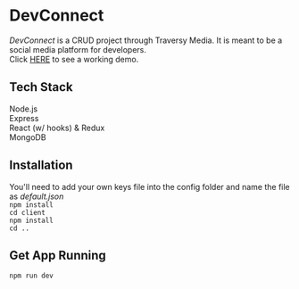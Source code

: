 # DevConnect
_DevConnect_ is a CRUD project through Traversy Media. It is meant to be a social media platform for developers.<br />
Click [HERE](https://limitless-ravine-55780.herokuapp.com/register) to see a working demo.

## Tech Stack
Node.js <br />
Express <br />
React (w/ hooks) & Redux <br />
MongoDB

## Installation
You'll need to add your own keys file into the config folder and name the file as _default.json_ <br />
```npm install``` <br/>
```cd client``` <br/>
```npm install``` <br/>
```cd ..``` <br/>

## Get App Running
```npm run dev```
